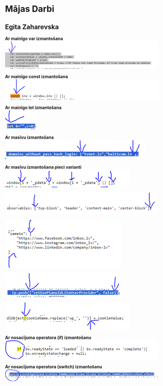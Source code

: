 # Mājas Darbi 
## Egita Zaharevska
  
**Ar mainīgo var izmantošana**    
![Screenshot of a comment on a GitHub issue showing an image, added in the Markdown, of an Octocat smiling and raising a tentacle.](https://raw.githubusercontent.com/EgitaZ/DialogsAB_JS_2024/main/M%C4%81jasDarbi/Images/var_main%C4%ABgais.PNG)    

**Ar mainīgo const izmantošana**  
![Screenshot of a comment on a GitHub issue showing an image, added in the Markdown, of an Octocat smiling and raising a tentacle.](https://raw.githubusercontent.com/EgitaZ/DialogsAB_JS_2024/main/M%C4%81jasDarbi/Images/const_main%C4%ABgais.PNG)    

**Ar mainīgo let izmantošana**  
![Screenshot of a comment on a GitHub issue showing an image, added in the Markdown, of an Octocat smiling and raising a tentacle.](https://raw.githubusercontent.com/EgitaZ/DialogsAB_JS_2024/main/M%C4%81jasDarbi/Images/let_main%C4%ABgais.PNG) 

**Ar masīvu izmantošana**  
![Screenshot of a comment on a GitHub issue showing an image, added in the Markdown, of an Octocat smiling and raising a tentacle.](https://raw.githubusercontent.com/EgitaZ/DialogsAB_JS_2024/main/M%C4%81jasDarbi/Images/masivu_izmanto%C5%A1ana.PNG) 

**Ar masīvu izmantošana pieci varianti**  
![Screenshot of a comment on a GitHub issue showing an image, added in the Markdown, of an Octocat smiling and raising a tentacle.](https://raw.githubusercontent.com/EgitaZ/DialogsAB_JS_2024/main/M%C4%81jasDarbi/Images/mas%C4%ABvs.PNG)   

![Screenshot of a comment on a GitHub issue showing an image, added in the Markdown, of an Octocat smiling and raising a tentacle.](https://raw.githubusercontent.com/EgitaZ/DialogsAB_JS_2024/main/M%C4%81jasDarbi/Images/mas%C4%ABvs_01.PNG)  

![Screenshot of a comment on a GitHub issue showing an image, added in the Markdown, of an Octocat smiling and raising a tentacle.](https://raw.githubusercontent.com/EgitaZ/DialogsAB_JS_2024/main/M%C4%81jasDarbi/Images/mas%C4%ABva_02.PNG)      

![Screenshot of a comment on a GitHub issue showing an image, added in the Markdown, of an Octocat smiling and raising a tentacle.](https://raw.githubusercontent.com/EgitaZ/DialogsAB_JS_2024/main/M%C4%81jasDarbi/Images/mas%C4%ABvs_03.PNG)     

  ![Screenshot of a comment on a GitHub issue showing an image, added in the Markdown, of an Octocat smiling and raising a tentacle.](https://raw.githubusercontent.com/EgitaZ/DialogsAB_JS_2024/main/M%C4%81jasDarbi/Images/mas%C4%ABvs_04.PNG)    

  **Ar nosacījuma operatora (if) izmantošanu**    
  ![Screenshot of a comment on a GitHub issue showing an image, added in the Markdown, of an Octocat smiling and raising a tentacle.](https://raw.githubusercontent.com/EgitaZ/DialogsAB_JS_2024/main/M%C4%81jasDarbi/Images/if.PNG)   

  **Ar nosacījuma operatora (switch) izmantošanu**  
  ![Screenshot of a comment on a GitHub issue showing an image, added in the Markdown, of an Octocat smiling and raising a tentacle.](https://raw.githubusercontent.com/EgitaZ/DialogsAB_JS_2024/main/M%C4%81jasDarbi/Images/switch.PNG)   




